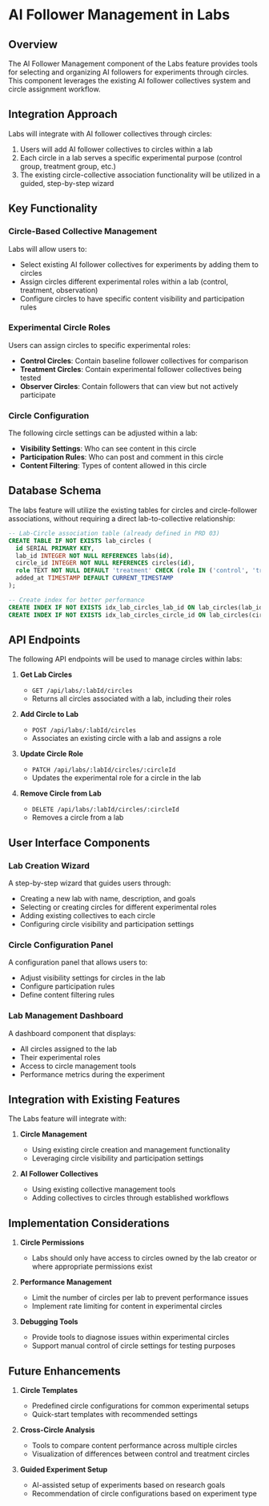 
# AI Follower Management in Labs

## Overview

The AI Follower Management component of the Labs feature provides tools for selecting and organizing AI followers for experiments through circles. This component leverages the existing AI follower collectives system and circle assignment workflow.

## Integration Approach

Labs will integrate with AI follower collectives through circles:

1. Users will add AI follower collectives to circles within a lab
2. Each circle in a lab serves a specific experimental purpose (control group, treatment group, etc.)
3. The existing circle-collective association functionality will be utilized in a guided, step-by-step wizard

## Key Functionality

### Circle-Based Collective Management

Labs will allow users to:

- Select existing AI follower collectives for experiments by adding them to circles
- Assign circles different experimental roles within a lab (control, treatment, observation)
- Configure circles to have specific content visibility and participation rules

### Experimental Circle Roles

Users can assign circles to specific experimental roles:

- **Control Circles**: Contain baseline follower collectives for comparison
- **Treatment Circles**: Contain experimental follower collectives being tested
- **Observer Circles**: Contain followers that can view but not actively participate

### Circle Configuration

The following circle settings can be adjusted within a lab:

- **Visibility Settings**: Who can see content in this circle
- **Participation Rules**: Who can post and comment in this circle
- **Content Filtering**: Types of content allowed in this circle

## Database Schema

The labs feature will utilize the existing tables for circles and circle-follower associations, without requiring a direct lab-to-collective relationship:

```sql
-- Lab-Circle association table (already defined in PRD 03)
CREATE TABLE IF NOT EXISTS lab_circles (
  id SERIAL PRIMARY KEY,
  lab_id INTEGER NOT NULL REFERENCES labs(id),
  circle_id INTEGER NOT NULL REFERENCES circles(id),
  role TEXT NOT NULL DEFAULT 'treatment' CHECK (role IN ('control', 'treatment', 'observation')),
  added_at TIMESTAMP DEFAULT CURRENT_TIMESTAMP
);

-- Create index for better performance
CREATE INDEX IF NOT EXISTS idx_lab_circles_lab_id ON lab_circles(lab_id);
CREATE INDEX IF NOT EXISTS idx_lab_circles_circle_id ON lab_circles(circle_id);
```

## API Endpoints

The following API endpoints will be used to manage circles within labs:

1. **Get Lab Circles**
   - `GET /api/labs/:labId/circles`
   - Returns all circles associated with a lab, including their roles

2. **Add Circle to Lab**
   - `POST /api/labs/:labId/circles`
   - Associates an existing circle with a lab and assigns a role

3. **Update Circle Role**
   - `PATCH /api/labs/:labId/circles/:circleId`
   - Updates the experimental role for a circle in the lab

4. **Remove Circle from Lab**
   - `DELETE /api/labs/:labId/circles/:circleId`
   - Removes a circle from a lab

## User Interface Components

### Lab Creation Wizard

A step-by-step wizard that guides users through:
- Creating a new lab with name, description, and goals
- Selecting or creating circles for different experimental roles
- Adding existing collectives to each circle
- Configuring circle visibility and participation settings

### Circle Configuration Panel

A configuration panel that allows users to:
- Adjust visibility settings for circles in the lab
- Configure participation rules
- Define content filtering rules

### Lab Management Dashboard

A dashboard component that displays:
- All circles assigned to the lab
- Their experimental roles
- Access to circle management tools
- Performance metrics during the experiment

## Integration with Existing Features

The Labs feature will integrate with:

1. **Circle Management**
   - Using existing circle creation and management functionality
   - Leveraging circle visibility and participation settings

2. **AI Follower Collectives**
   - Using existing collective management tools
   - Adding collectives to circles through established workflows

## Implementation Considerations

1. **Circle Permissions**
   - Labs should only have access to circles owned by the lab creator or where appropriate permissions exist

2. **Performance Management**
   - Limit the number of circles per lab to prevent performance issues
   - Implement rate limiting for content in experimental circles

3. **Debugging Tools**
   - Provide tools to diagnose issues within experimental circles
   - Support manual control of circle settings for testing purposes

## Future Enhancements

1. **Circle Templates**
   - Predefined circle configurations for common experimental setups
   - Quick-start templates with recommended settings

2. **Cross-Circle Analysis**
   - Tools to compare content performance across multiple circles
   - Visualization of differences between control and treatment circles

3. **Guided Experiment Setup**
   - AI-assisted setup of experiments based on research goals
   - Recommendation of circle configurations based on experiment type
